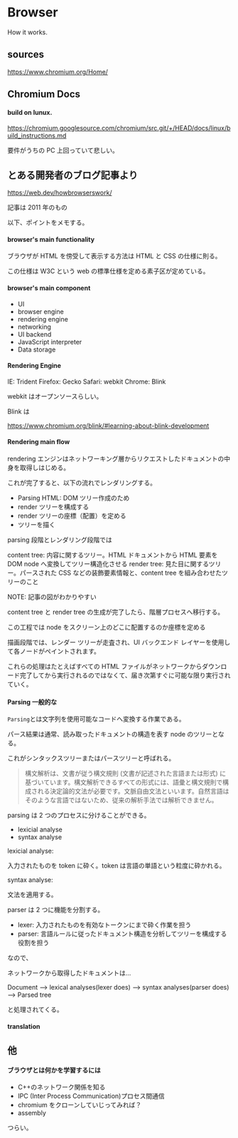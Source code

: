 # Browser

How it works.

## sources

https://www.chromium.org/Home/

## Chromium Docs

#### build on lunux.

https://chromium.googlesource.com/chromium/src.git/+/HEAD/docs/linux/build_instructions.md

要件がうちの PC 上回っていて悲しい。

## とある開発者のブログ記事より

https://web.dev/howbrowserswork/

記事は 2011 年のもの

以下、ポイントをメモする。

#### browser's main functionality

ブラウザが HTML を傍受して表示する方法は HTML と CSS の仕様に則る。

この仕様は W3C という web の標準仕様を定める素子区が定めている。

#### browser's main component

-   UI
-   browser engine
-   rendering engine
-   networking
-   UI backend
-   JavaScript interpreter
-   Data storage

#### Rendering Engine

IE: Trident
Firefox: Gecko
Safari: webkit
Chrome: Blink

webkit はオープンソースらしい。

Blink は

https://www.chromium.org/blink/#learning-about-blink-development

#### Rendering main flow

rendering エンジンはネットワーキング層からリクエストしたドキュメントの中身を取得しはじめる。

これが完了すると、以下の流れでレンダリングする。

-   Parsing HTML: DOM ツリー作成のため
-   render ツリーを構成する
-   render ツリーの座標（配置）を定める
-   ツリーを描く

parsing 段階とレンダリング段階では

content tree: 内容に関するツリー。HTML ドキュメントから HTML 要素を DOM node へ変換してツリー構造化させる
render tree: 見た目に関するツリー。パースされた CSS などの装飾要素情報と、content tree を組み合わせたツリーのこと

NOTE: 記事の図がわかりやすい

content tree と render tree の生成が完了したら、階層プロセスへ移行する。

この工程では node をスクリーン上のどこに配置するのか座標を定める

描画段階では、レンダー ツリーが走査され、UI バックエンド レイヤーを使用して各ノードがペイントされます。

これらの処理はたとえばすべての HTML ファイルがネットワークからダウンロード完了してから実行されるのではなくて、届き次第すぐに可能な限り実行されていく。

#### Parsing 一般的な

`Parsing`とは文字列を使用可能なコードへ変換する作業である。

パース結果は通常、読み取ったドキュメントの構造を表す node のツリーとなる。

これがシンタックスツリーまたはパースツリーと呼ばれる。

> 構文解析は、文書が従う構文規則 (文書が記述された言語または形式) に基づいています。構文解析できるすべての形式には、語彙と構文規則で構成される決定論的文法が必要です。文脈自由文法といいます。自然言語はそのような言語ではないため、従来の解析手法では解析できません。

parsing は 2 つのプロセスに分けることができる。

-   lexicial analyse
-   syntax analyse

lexicial analyse:

入力されたものを token に砕く。token は言語の単語という粒度に砕かれる。

syntax analyse:

文法を適用する。

parser は 2 つに機能を分割する。

-   lexer: 入力されたものを有効なトークンにまで砕く作業を担う
-   parser: 言語ルールに従ったドキュメント構造を分析してツリーを構成する役割を担う

なので、

ネットワークから取得したドキュメントは...

Document --> lexical analyses(lexer does) --> syntax analyses(parser does)
--> Parsed tree

と処理されてくる。

#### translation

## 他

#### ブラウザとは何かを学習するには

-   C++のネットワーク関係を知る
-   IPC (Inter Process Communication)プロセス間通信
-   chromium をクローンしていじってみれば？
-   assembly

つらい。
